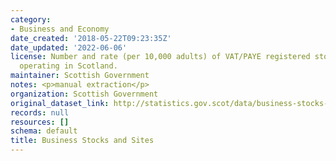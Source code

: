 ```yaml
---
category:
- Business and Economy
date_created: '2018-05-22T09:23:35Z'
date_updated: '2022-06-06'
license: Number and rate (per 10,000 adults) of VAT/PAYE registered stocks and sites
  operating in Scotland.
maintainer: Scottish Government
notes: <p>manual extraction</p>
organization: Scottish Government
original_dataset_link: http://statistics.gov.scot/data/business-stocks-and-sites
records: null
resources: []
schema: default
title: Business Stocks and Sites
---
```

